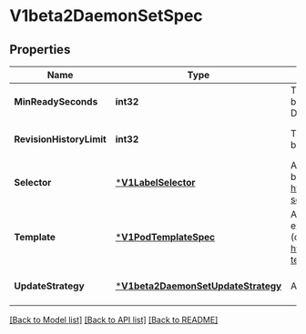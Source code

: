 # V1beta2DaemonSetSpec

## Properties
Name | Type | Description | Notes
------------ | ------------- | ------------- | -------------
**MinReadySeconds** | **int32** | The minimum number of seconds for which a newly created DaemonSet pod should be ready without any of its container crashing, for it to be considered available. Defaults to 0 (pod will be considered available as soon as it is ready). | [optional] [default to null]
**RevisionHistoryLimit** | **int32** | The number of old history to retain to allow rollback. This is a pointer to distinguish between explicit zero and not specified. Defaults to 10. | [optional] [default to null]
**Selector** | [***V1LabelSelector**](v1.LabelSelector.md) | A label query over pods that are managed by the daemon set. Must match in order to be controlled. It must match the pod template&#39;s labels. More info: https://kubernetes.io/docs/concepts/overview/working-with-objects/labels/#label-selectors | [default to null]
**Template** | [***V1PodTemplateSpec**](v1.PodTemplateSpec.md) | An object that describes the pod that will be created. The DaemonSet will create exactly one copy of this pod on every node that matches the template&#39;s node selector (or on every node if no node selector is specified). More info: https://kubernetes.io/docs/concepts/workloads/controllers/replicationcontroller#pod-template | [default to null]
**UpdateStrategy** | [***V1beta2DaemonSetUpdateStrategy**](v1beta2.DaemonSetUpdateStrategy.md) | An update strategy to replace existing DaemonSet pods with new pods. | [optional] [default to null]

[[Back to Model list]](../README.md#documentation-for-models) [[Back to API list]](../README.md#documentation-for-api-endpoints) [[Back to README]](../README.md)


